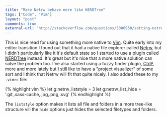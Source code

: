 ```yaml
---
title: "Make Netrw behave more like NERDTree" 
tags: ["Code", "Vim"]
layout: "post"
comments: true
external-url: "http://stackoverflow.com/questions/5006950/setting-netrw-like-nerdtree"
---
```


This is nice read for using something more native to [Vim](http://www.vim.org/). Quite early into my editor transition I found out that it had a native file explorer called [Netrw](http://vimdoc.sourceforge.net/htmldoc/pi_netrw.html), but I didn't particularly like it it's default state so I started to use a plugin called [NERDTree](https://github.com/scrooloose/nerdtree) instead. It's great but it's nice that a more native solution can solve the problem too. I've also started using a fuzzy finder plugin, [CtrlP](https://github.com/kien/ctrlp.vim), more and more lately but I still like to have a "project visualizer" of some sort and I think that Netrw will fit that quite nicely. I also added these to my `.vimrc` file:

{% highlight vim %}
let g:netrw_liststyle = 3
let g:netrw_list_hide = '.git,.sass-cache,.jpg,.png,.svg'
{% endhighlight %}

The `liststyle` option makes it lists all file and folders in a more tree-like structure vill the `hide` options just hides the selected filetypes and folders.
